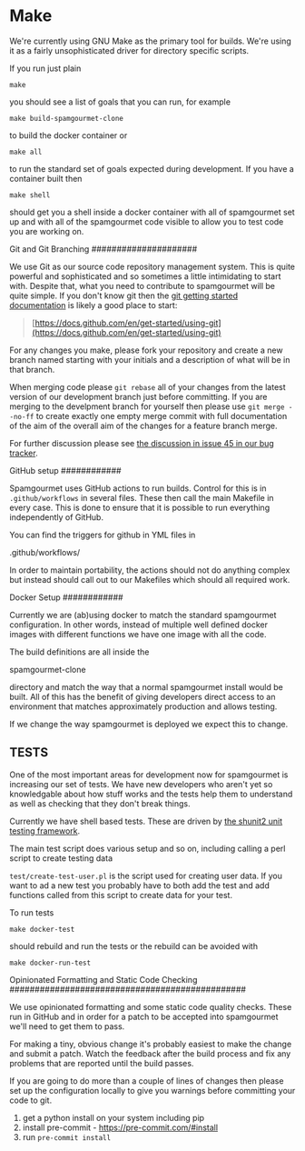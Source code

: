 # Make

We're currently using GNU Make as the primary tool for builds. We're
using it as a fairly unsophisticated driver for directory specific
scripts.

If you run just plain

    make

you should see a list of goals that you can run, for example

    make build-spamgourmet-clone

to build the docker container or

    make all

to run the standard set of goals expected during development. If you
have a container built then

    make shell

should get you a shell inside a docker container with all of
spamgourmet set up and with all of the spamgourmet code visible to
allow you to test code you are working on.

Git and Git Branching
#####################

We use Git as our source code repository management system. This is
quite powerful and sophisticated and so sometimes a little
intimidating to start with. Despite that, what you need to contribute
to spamgourmet will be quite simple. If you don't know git then the
[git getting started
documentation](https://docs.github.com/en/get-started/using-git) is
likely a good place to start:

> [https://docs.github.com/en/get-started/using-git](https://docs.github.com/en/get-started/using-git)

For any changes you make, please fork your repository and create a new
branch named starting with your initials and a description of what
will be in that branch.

When merging code please `git rebase` all of your changes from the latest
version of our development branch just before committing. If you are merging to
the develpment branch for yourself then please use `git merge --no-ff` to create
exactly one empty merge commit with full documentation of the aim of the overall
aim of the changes for a feature branch merge.

For further discussion please see [the discussion in issue 45 in our bug tracker](https://github.com/spamgourmet/spamgourmet/issues/45).

GitHub setup
############

Spamgourmet uses GitHub actions to run builds. Control for this is in
`.github/workflows` in several files. These then call the main Makefile
in every case. This is done to ensure that it is possible to run
everything independently of GitHub.

You can find the triggers for github in YML files in

.github/workflows/

In order to maintain portability, the actions should not do anything
complex but instead should call out to our Makefiles which should all
required work.

Docker Setup
############

Currently we are (ab)using docker to match the standard spamgourmet
configuration. In other words, instead of multiple well defined docker
images with different functions we have one image with all the code.

The build definitions are all inside the

spamgourmet-clone

directory and match the way that a normal spamgourmet install would be
built. All of this has the benefit of giving developers direct access
to an environment that matches approximately production and allows
testing.

If we change the way spamgourmet is deployed we expect this to change.

## TESTS

One of the most important areas for development now for spamgourmet is
increasing our set of tests. We have new developers who aren't yet so
knowledgable about how stuff works and the tests help them to
understand as well as checking that they don't break things.

Currently we have shell based tests. These are driven by [the shunit2
unit testing framework](https://github.com/kward/shunit2).

The main test script does various setup and so on, including calling a
perl script to create testing data

`test/create-test-user.pl` is the script used for creating user
data. If you want to ad a new test you probably have to both add the
test and add functions called from this script to create data for your
test.

To run tests

    make docker-test

should rebuild and run the tests or the rebuild can be avoided with

    make docker-run-test

Opinionated Formatting and Static Code Checking
###############################################

We use opinionated formatting and some static code quality
checks. These run in GitHub and in order for a patch to be accepted
into spamgourmet we'll need to get them to pass.

For making a tiny, obvious change it's probably easiest to make the
change and submit a patch. Watch the feedback after the build process
and fix any problems that are reported until the build passes.

If you are going to do more than a couple of lines of changes then
please set up the configuration locally to give you warnings before
committing your code to git.

1. get a python install on your system including pip
2. install pre-commit - <https://pre-commit.com/#install>
3. run `pre-commit install`
